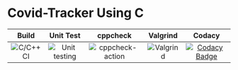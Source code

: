 # Covid-Tracker Using C

|Build|Unit Test|cppcheck|Valgrind|Codacy|
|:--:|:--:|:--:|:--:|:--:|
|![C/C++ CI](https://github.com/stepin104890/Covid-Tracker/workflows/C/C++%20CI/badge.svg)|![Unit testing](https://github.com/stepin104890/Covid-Tracker/workflows/Unit%20testing/badge.svg)|![cppcheck-action](https://github.com/stepin104890/Covid-Tracker/workflows/cppcheck-action/badge.svg)|![Valgrind](https://github.com/stepin104890/Covid-Tracker/workflows/Valgrind/badge.svg)|[![Codacy Badge](https://api.codacy.com/project/badge/Grade/a8abd8bc950f401bb5864eeb67b0d045)](https://app.codacy.com/gh/stepin104890/Covid-Tracker?utm_source=github.com&utm_medium=referral&utm_content=stepin104890/Covid-Tracker&utm_campaign=Badge_Grade_Settings)|


